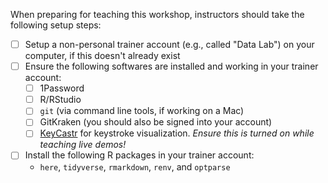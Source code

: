 When preparing for teaching this workshop, instructors should take the following setup steps:

* [ ] Setup a non-personal trainer account (e.g., called "Data Lab") on your computer, if this doesn't already exist
* [ ] Ensure the following softwares are installed and working in your trainer account:
  * [ ] 1Password
  * [ ] R/RStudio
  * [ ] `git` (via command line tools, if working on a Mac)
  * [ ] GitKraken (you should also be signed into your account)
  * [ ] [KeyCastr](https://github.com/keycastr/keycastr) for keystroke visualization.
  _Ensure this is turned on while teaching live demos!_
* [ ] Install the following R packages in your trainer account:
  * `here`, `tidyverse`, `rmarkdown`, `renv`, and `optparse`
